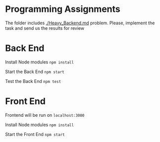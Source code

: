 # Programming Assignments

The folder includes [./Heavy_Backend.md](./Heavy_Backend.md) problem. Please, implement the task and send us the results for review

# Back End

Install Node modules
`npm install`

Start the Back End
`npm start`

Test the Back End
`npm test`

# Front End
Frontend will be run on `localhost:3000`

Install Node modules
`npm install`

Start the Front End
`npm start`
